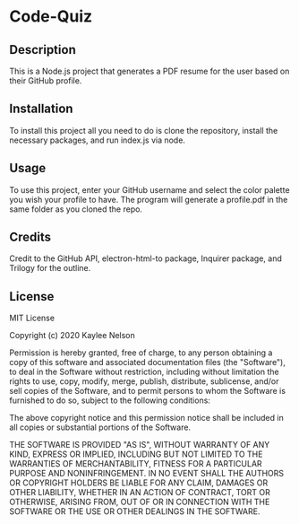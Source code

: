 # Code-Quiz

## Description

This is a Node.js project that generates a PDF resume for the user based on their GitHub profile.

## Installation

To install this project all you need to do is clone the repository, install the necessary packages, and run index.js via node.

## Usage

To use this project, enter your GitHub username and select the color palette you wish your profile to have. The program will generate a profile.pdf in the same folder as you cloned the repo.

## Credits

Credit to the GitHub API, electron-html-to package, Inquirer package, and Trilogy for the outline.

## License

MIT License

Copyright (c) 2020 Kaylee Nelson

Permission is hereby granted, free of charge, to any person obtaining a copy
of this software and associated documentation files (the "Software"), to deal
in the Software without restriction, including without limitation the rights
to use, copy, modify, merge, publish, distribute, sublicense, and/or sell
copies of the Software, and to permit persons to whom the Software is
furnished to do so, subject to the following conditions:

The above copyright notice and this permission notice shall be included in all
copies or substantial portions of the Software.

THE SOFTWARE IS PROVIDED "AS IS", WITHOUT WARRANTY OF ANY KIND, EXPRESS OR
IMPLIED, INCLUDING BUT NOT LIMITED TO THE WARRANTIES OF MERCHANTABILITY,
FITNESS FOR A PARTICULAR PURPOSE AND NONINFRINGEMENT. IN NO EVENT SHALL THE
AUTHORS OR COPYRIGHT HOLDERS BE LIABLE FOR ANY CLAIM, DAMAGES OR OTHER
LIABILITY, WHETHER IN AN ACTION OF CONTRACT, TORT OR OTHERWISE, ARISING FROM,
OUT OF OR IN CONNECTION WITH THE SOFTWARE OR THE USE OR OTHER DEALINGS IN THE
SOFTWARE.